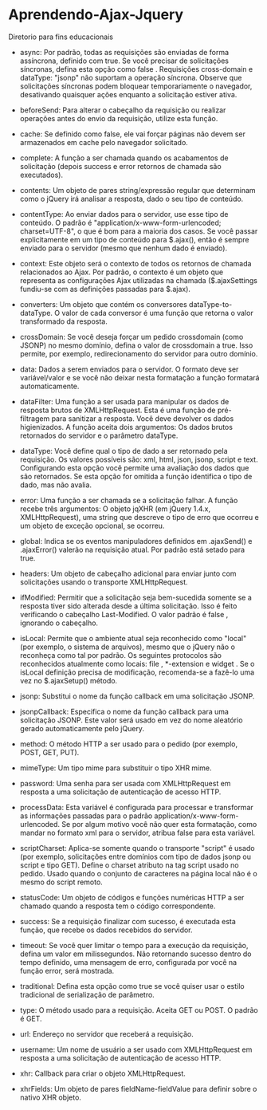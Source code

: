 # Aprendendo-Ajax-Jquery
Diretorio para fins educacionais


* async: Por padrão, todas as requisições são enviadas de forma assíncrona, definido com true. Se você precisar de solicitações síncronas, defina esta opção como false . Requisições cross-domain e dataType: "jsonp" não suportam a operação síncrona. Observe que solicitações síncronas podem bloquear temporariamente o navegador, desativando quaisquer ações enquanto a solicitação estiver ativa.

* beforeSend: Para alterar o cabeçalho da requisição ou realizar operações antes do envio da requisição, utilize esta função.

* cache: Se definido como false, ele vai forçar páginas não devem ser armazenados em cache pelo navegador solicitado.

* complete: A função a ser chamada quando os acabamentos de solicitação (depois success e error retornos de chamada são executados).

* contents: Um objeto de pares string/expressão regular que determinam como o jQuery irá analisar a resposta, dado o seu tipo de conteúdo.

* contentType: Ao enviar dados para o servidor, use esse tipo de conteúdo. O padrão é "application/x-www-form-urlencoded; charset=UTF-8", o que é bom para a maioria dos casos. Se você passar explicitamente em um tipo de conteúdo para $.ajax(), então é sempre enviado para o servidor (mesmo que nenhum dado é enviado).

* context: Este objeto será o contexto de todos os retornos de chamada relacionados ao Ajax. Por padrão, o contexto é um objeto que representa as configurações Ajax utilizadas na chamada ($.ajaxSettings fundiu-se com as definições passadas para $.ajax).

* converters: Um objeto que contém os conversores dataType-to-dataType. O valor de cada conversor é uma função que retorna o valor transformado da resposta.

* crossDomain: Se você deseja forçar um pedido crossdomain (como JSONP) no mesmo domínio, defina o valor de crossdomain a true. Isso permite, por exemplo, redirecionamento do servidor para outro domínio.

* data: Dados a serem enviados para o servidor. O formato deve ser variável/valor e se você não deixar nesta formatação a função formatará automaticamente.

* dataFilter: Uma função a ser usada para manipular os dados de resposta brutos de XMLHttpRequest. Esta é uma função de pré-filtragem para sanitizar a resposta. Você deve devolver os dados higienizados. A função aceita dois argumentos: Os dados brutos retornados do servidor e o parâmetro dataType.

* dataType: Você define qual o tipo de dado a ser retornado pela requisição. Os valores possíveis são: xml, html, json, jsonp, script e text. Configurando esta opção você permite uma avaliação dos dados que são retornados. Se esta opção for omitida a função identifica o tipo de dado, mas não avalia.

* error: Uma função a ser chamada se a solicitação falhar. A função recebe três argumentos: O objeto jqXHR (em jQuery 1.4.x, XMLHttpRequest), uma string que descreve o tipo de erro que ocorreu e um objeto de exceção opcional, se ocorreu.

* global: Indica se os eventos manipuladores definidos em .ajaxSend() e .ajaxError() valerão na requisição atual. Por padrão está setado para true.

* headers: Um objeto de cabeçalho adicional para enviar junto com solicitações usando o transporte XMLHttpRequest.

* ifModified: Permitir que a solicitação seja bem-sucedida somente se a resposta tiver sido alterada desde a última solicitação. Isso é feito verificando o cabeçalho Last-Modified. O valor padrão é false , ignorando o cabeçalho.

* isLocal: Permite que o ambiente atual seja reconhecido como "local" (por exemplo, o sistema de arquivos), mesmo que o jQuery não o reconheça como tal por padrão. Os seguintes protocolos são reconhecidos atualmente como locais: file , *-extension e widget . Se o isLocal definição precisa de modificação, recomenda-se a fazê-lo uma vez no $.ajaxSetup() método.

* jsonp: Substitui o nome da função callback em uma solicitação JSONP.

* jsonpCallback: Especifica o nome da função callback para uma solicitação JSONP. Este valor será usado em vez do nome aleatório gerado automaticamente pelo jQuery.

* method: O método HTTP a ser usado para o pedido (por exemplo, POST, GET, PUT).

* mimeType: Um tipo mime para substituir o tipo XHR mime.

* password: Uma senha para ser usada com XMLHttpRequest em resposta a uma solicitação de autenticação de acesso HTTP.

* processData: Esta variável é configurada para processar e transformar as informações passadas para o padrão application/x-www-form-urlencoded. Se por algum motivo você não quer esta formatação, como mandar no formato xml para o servidor, atribua false para esta variável.

* scriptCharset: Aplica-se somente quando o transporte "script" é usado (por exemplo, solicitações entre domínios com tipo de dados jsonp ou script e tipo GET). Define o charset atributo na tag script usado no pedido. Usado quando o conjunto de caracteres na página local não é o mesmo do script remoto.

* statusCode: Um objeto de códigos e funções numéricas HTTP a ser chamado quando a resposta tem o código correspondente.

* success: Se a requisição finalizar com sucesso, é executada esta função, que recebe os dados recebidos do servidor.

* timeout: Se você quer limitar o tempo para a execução da requisição, defina um valor em milissegundos. Não retornando sucesso dentro do tempo definido, uma mensagem de erro, configurada por você na função error, será mostrada.

* traditional: Defina esta opção como true se você quiser usar o estilo tradicional de serialização de parâmetro.

* type: O método usado para a requisição. Aceita GET ou POST. O padrão é GET.

* url: Endereço no servidor que receberá a requisição.

* username: Um nome de usuário a ser usado com XMLHttpRequest em resposta a uma solicitação de autenticação de acesso HTTP.

* xhr: Callback para criar o objeto XMLHttpRequest.

* xhrFields: Um objeto de pares fieldName-fieldValue para definir sobre o nativo XHR objeto.
